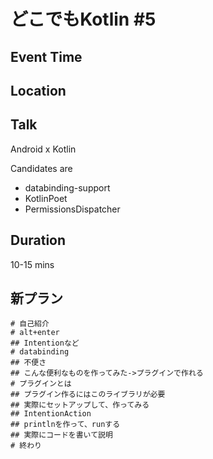 # どこでもKotlin #5

## Event Time

## Location

## Talk

Android x Kotlin

Candidates are

* databinding-support
* KotlinPoet
* PermissionsDispatcher

## Duration

10-15 mins

## 新プラン

```
# 自己紹介
# alt+enter
## Intentionなど
# databinding
## 不便さ
## こんな便利なものを作ってみた->プラグインで作れる
# プラグインとは
## プラグイン作るにはこのライブラリが必要
## 実際にセットアップして、作ってみる
## IntentionAction
## printlnを作って、runする
## 実際にコードを書いて説明
# 終わり
```
